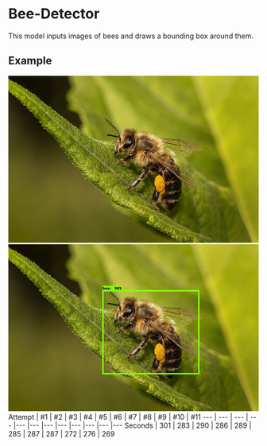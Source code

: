 # Bee-Detector
This model inputs images of bees and draws a bounding box around them.
## Example
![Real Image 1](https://github.com/HariAakash646/Bee-Detector-Computer-Vision/blob/main/Images/bee-test1.jpg)
![Processed Image 1](https://github.com/HariAakash646/Bee-Detector-Computer-Vision/blob/main/Images/bee1.jpeg)
Attempt | #1 | #2 | #3 | #4 | #5 | #6 | #7 | #8 | #9 | #10 | #11
--- | --- | --- | --- |--- |--- |--- |--- |--- |--- |--- |---
Seconds | 301 | 283 | 290 | 286 | 289 | 285 | 287 | 287 | 272 | 276 | 269

